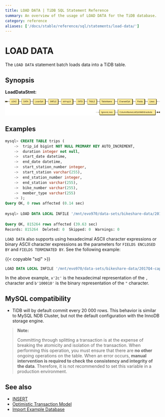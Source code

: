 ```yaml
---
title: LOAD DATA | TiDB SQL Statement Reference
summary: An overview of the usage of LOAD DATA for the TiDB database.
category: reference
aliases: ['/docs/stable/reference/sql/statements/load-data/']
---
```


# LOAD DATA

The `LOAD DATA` statement batch loads data into a TiDB table.

## Synopsis

**LoadDataStmt:**

![LoadDataStmt](/media/sqlgram/LoadDataStmt.png)

## Examples

```sql
mysql> CREATE TABLE trips (
    ->  trip_id bigint NOT NULL PRIMARY KEY AUTO_INCREMENT,
    ->  duration integer not null,
    ->  start_date datetime,
    ->  end_date datetime,
    ->  start_station_number integer,
    ->  start_station varchar(255),
    ->  end_station_number integer,
    ->  end_station varchar(255),
    ->  bike_number varchar(255),
    ->  member_type varchar(255)
    -> );
Query OK, 0 rows affected (0.14 sec)

mysql> LOAD DATA LOCAL INFILE '/mnt/evo970/data-sets/bikeshare-data/2017Q4-capitalbikeshare-tripdata.csv' INTO TABLE trips FIELDS TERMINATED BY ',' ENCLOSED BY '\"' LINES TERMINATED BY '\r\n' IGNORE 1 LINES (duration, start_date, end_date, start_station_number, start_station, end_station_number, end_station, bike_number, member_type);

Query OK, 815264 rows affected (39.63 sec)
Records: 815264  Deleted: 0  Skipped: 0  Warnings: 0
```

`LOAD DATA` also supports using hexadecimal ASCII character expressions or binary ASCII character expressions as the parameters for `FIELDS ENCLOSED BY` and `FIELDS TERMINATED BY`. See the following example:

{{< copyable "sql" >}}

```sql
LOAD DATA LOCAL INFILE '/mnt/evo970/data-sets/bikeshare-data/2017Q4-capitalbikeshare-tripdata.csv' INTO TABLE trips FIELDS TERMINATED BY x'2c' ENCLOSED BY b'100010' LINES TERMINATED BY '\r\n' IGNORE 1 LINES (duration, start_date, end_date, start_station_number, start_station, end_station_number, end_station, bike_number, member_type);
```

In the above example, `x'2c'` is the hexadecimal representation of the `,` character and `b'100010'` is the binary representation of the `"` character.

## MySQL compatibility

* TiDB will by default commit every 20 000 rows. This behavior is similar to MySQL NDB Cluster, but not the default configuration with the InnoDB storage engine.

> **Note:**
>
> Committing through splitting a transaction is at the expense of breaking the atomicity and isolation of the transaction. When performing this operation, you must ensure that there are **no other** ongoing operations on the table. When an error occurs, **manual intervention is required to check the consistency and integrity of the data**. Therefore, it is not recommended to set this variable in a production environment.

## See also

* [INSERT](/sql-statements/sql-statement-insert.md)
* [Optimistic Transaction Model](/optimistic-transaction.md)
* [Import Example Database](/import-example-data.md)
